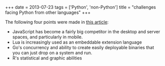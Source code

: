 +++
date = 2013-07-23
tags = ['Python', 'non-Python']
title = "challenges facing Python from other languages"
+++

The following four points were made in [this article][]:

-   JavaScript has become a fairly big competitor in the desktop and
    server spaces, and particularly in mobile.
-   Lua is increasingly used as an embeddable extension language
-   Go\'s concurrency and ability to create easily deployable binaries
    that you can just drop on a system and run.
-   R\'s statistical and graphic abilities

  [this article]: http://lwn.net/Articles/558172
